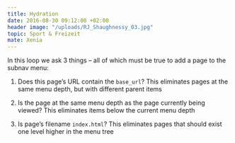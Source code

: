 ```yaml
---
title: Hydration
date: 2016-08-30 09:12:00 +02:00
header image: "/uploads/RJ_Shaughnessy_03.jpg"
topic: Sport & Freizeit
mate: Xenia
---
```


In this loop we ask 3 things – all of which must be true to add a page to the subnav menu:

1. Does this page’s URL contain the `base_url`? This eliminates pages at the same menu depth, but with different parent items

2. Is the page at the same menu depth as the page currently being viewed? This eliminates items below the current menu depth

3. Is page’s filename `index.html`? This eliminates pages that should exist one level higher in the menu tree


